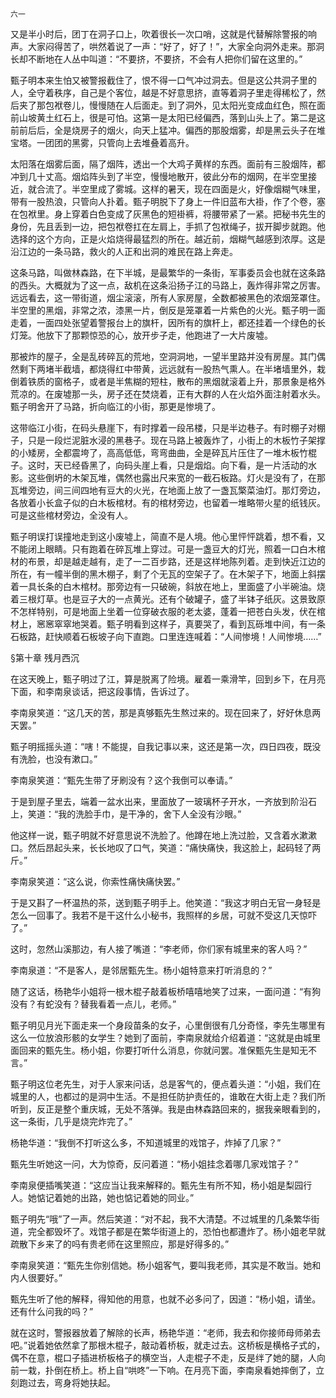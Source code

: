     六一 

   又是半小时后，团丁在洞子口上，吹着很长一次口哨，这就是代替解除警报的响声。大家闷得苦了，哄然着说了一声：“好了，好了！”，大家全向洞外走来。那洞长却不断地在人丛中叫道：“不要挤，不要挤，不会有人把你们留在这里的。”

   甄子明本来生怕又被警报截住了，恨不得一口气冲过洞去。但是这公共洞子里的人，全守着秩序，自己是个客位，越是不好意思挤，直等着洞子里走得稀松了，然后夹了那包袱卷儿，慢慢随在人后面走。到了洞外，见太阳光变成血红色，照在面前山坡黄土红石上，很是可怕。这第一是太阳已经偏西，落到山头上了。第二是这前前后后，全是烧房子的烟火，向天上猛冲。偏西的那股烟雾，却是黑云头子在堆宝塔。一团团的黑雾，只管向上去堆叠着高升。

   太阳落在烟雾后面，隔了烟阵，透出一个大鸡子黄样的东西。面前有三股烟阵，都冲到几十丈高。烟焰阵头到了半空，慢慢地散开，彼此分布的烟网，在半空里接近，就合流了。半空里成了雾城。这样的暑天，现在四面是火，好像烟糊气味里，带有一股热浪，只管向人扑着。甄子明脱下了身上一件旧蓝布大褂，作了个卷，塞在包袱里。身上穿着白色变成了灰黑色的短褂裤，将腰带紧了一紧。把秘书先生的身份，先且丢到一边，把包袱卷扛在左肩上，手抓了包袱绳子，拔开脚步就跑。他选择的这个方向，正是火焰烧得最猛烈的所在。越近前，烟糊气越感到浓厚。这是沿江边的一条马路，救火的人正和出洞的难民在路上奔走。

   这条马路，叫做林森路，在下半城，是最繁华的一条街，军事委员会也就在这条路的西头。大概就为了这一点，敌机在这条沿扬子江的马路上，轰炸得非常之厉害。远远看去，这一带街道，烟尘滚滚，所有人家房屋，全数都被黑色的浓烟笼罩住。半空里的黑烟，非常之浓，漆黑一片，倒反是笼罩着一片紫色的火光。甄子明一面走着，一面四处张望着警报台上的旗杆，因所有的旗杆上，都还挂着一个绿色的长灯笼。他放下了那颗惊恐的心，放开步子走，他跑进了一大片废墟。

   那被炸的屋子，全是乱砖碎瓦的荒地，空洞洞地，一望半里路并没有房屋。其门偶然剩下两堵半截墙，都烧得红中带黄，远远就有一股热气熏人。在半堵墙里外，栽倒着铁质的窗格子，或者是半焦糊的短柱，散布的黑烟就滚着上升，那景象是格外荒凉的。在废墟那一头，房子还在焚烧着，正有大群的人在火焰外面注射着水头。甄子明舍开了马路，折向临江的小街，那更是惨境了。

   这带临江小街，在码头悬崖下，有时撑着一段吊楼，只是半边巷子。有时棚子对棚子，只是一段烂泥脏水浸的黑巷子。现在马路上被轰炸了，小街上的木板竹子架撑的小矮房，全都震垮了，高高低低，弯弯曲曲，全是碎瓦片压住了一堆木板竹棍子。这时，天已经昏黑了，向码头崖上看，只是烟焰。向下看，是一片活动的水影。这些倒坍的木架瓦堆，偶然也露出尺来宽的一截石板路。灯火是没有了，在那瓦堆旁边，间三间四地有豆大的火光，在地面上放了一盏瓦檠菜油灯。那灯旁边，各放着小长盒子似的白木板棺材。有的棺材旁边，也留着一堆略带火星的纸钱灰。可是这些棺材旁边，全没有人。

   甄子明误打误撞地走到这小废墟上，简直不是人境。他心里怦怦跳着，想不看，又不能闭上眼睛。只有跑着在碎瓦堆上穿过。可是一盏豆大的灯光，照着一口白木棺材的布景，却是越走越有，走了一二百步路，还是这样地陈列着。走到快近江边的所在，有一幢半倒的黑木棚子，剩了个无瓦的空架子了。在木架子下，地面上斜摆着一具长条的白木棺材。那旁边有一只破碗，斜放在地上，里面盛了小半碗油。烧着三根灯草。也是豆子大的一点黄光。还有个破罐子，盛了半钵子纸灰。这景致原不怎样特别，可是地面上坐着一位穿破衣服的老太婆，蓬着一把苍白头发，伏在棺材上，窸窸窣窣地哭着。甄子明看到这样子，真要哭了，看到瓦砾堆中间，有一条石板路，赶快顺着石板坡子向下直跑。口里连连喊着：“人间惨境！人间惨境……”

   §第十章 残月西沉

   在这天晚上，甄子明过了江，算是脱离了险境。雇着一乘滑竿，回到乡下，在月亮下面，和李南泉谈话，把这段事情，告诉过了。

   李南泉笑道：“这几天的苦，那是真够甄先生熬过来的。现在回来了，好好休息两天罢。”

   甄子明摇摇头道：“嗐！不能提，自我记事以来，这还是第一次，四日四夜，既没有洗脸，也没有漱口。”

   李南泉笑道：“甄先生带了牙刷没有？这个我倒可以奉请。”

   于是到屋子里去，端着一盆水出来，里面放了一玻璃杯子开水，一齐放到阶沿石上，笑道：“我的洗脸手巾，是干净的，舍下人全没有沙眼。”

   他这样一说，甄子明就不好意思说不洗脸了。他蹲在地上洗过脸，又含着水漱漱口。然后昂起头来，长长地叹了口气，笑道：“痛快痛快，我这脸上，起码轻了两斤。”

   李南泉笑道：“这么说，你索性痛快痛快罢。”

   于是又斟了一杯温热的茶，送到甄子明手上。他笑道：“我这才明白无官一身轻是怎么一回事了。我若不是干这什么小秘书，我照样的乡居，可就不受这几天惊吓了。”

   这时，忽然山溪那边，有人接了嘴道：“李老师，你们家有城里来的客人吗？”

   李南泉道：“不是客人，是邻居甄先生。杨小姐特意来打听消息的？”

   随了这话，杨艳华小姐将一根木棍子敲着板桥嘻嘻地笑了过来，一面问道：“有狗没有？有蛇没有？替我看着一点儿，老师。”

   甄子明见月光下面走来一个身段苗条的女子，心里倒很有几分奇怪，李先生哪里有这么一位放浪形骸的女学生？她到了面前，李南泉就给介绍着道：“这就是由城里面回来的甄先生。杨小姐，你要打听什么消息，你就问罢。准保甄先生是知无不言。”

   甄子明这位老先生，对于人家来问话，总是客气的，便点着头道：“小姐，我们在城里的人，也都过的是洞中生活。不是担任防护责任的，谁敢在大街上走？我们所听到，反正是整个重庆城，无处不落弹。我是由林森路回来的，据我亲眼看到的，这一条街，几乎是烧完炸完了。”

   杨艳华道：“我倒不打听这么多，不知道城里的戏馆子，炸掉了几家？”

   甄先生听她这一问，大为惊奇，反问着道：“杨小姐挂念着哪几家戏馆子？”

   李南泉便插嘴笑道：“这应当让我来解释的。甄先生有所不知，杨小姐是梨园行人。她惦记着她的出路，她也惦记着她的同业。”

   甄子明先“哦”了一声。然后笑道：“对不起，我不大清楚。不过城里的几条繁华街道，完全都毁坏了。戏馆子都是在繁华街道上的，恐怕也都遭炸了。杨小姐老早就疏散下乡来了的吗有贵老师在这里照应，那是好得多的。”

   李南泉笑道：“甄先生你别信她。杨小姐客气，要叫我老师，其实是不敢当。她和内人很要好。”

   甄先生听了他的解释，得知他的用意，也就不必多问了，因道：“杨小姐，请坐。还有什么问我的吗？”

   就在这时，警报器放着了解除的长声，杨艳华道：“老师，我去和你接师母师弟去吧。”说着她依然拿了那根木棍子，敲动着桥板，就走过去。这桥板是横格子式的，偶不在意，棍口子插进桥板格子的横空当，人走棍子不走，反是绊了她的腿，人向前一栽，扑倒在桥上。桥上自“哄咚”一下响。在月亮下面，李南泉看她摔倒了，立刻跑过去，弯身将她扶起。

